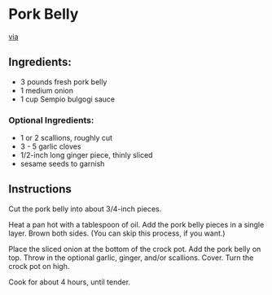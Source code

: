 # Pork Belly

[via](http://www.koreanbapsang.com/2012/10/slow-cooked-pork-belly-with-bulgogi.html#.UKbEzeOe_IY)

## Ingredients:

- 3 pounds fresh pork belly
- 1 medium onion
- 1 cup Sempio bulgogi sauce

### Optional Ingredients:

- 1 or 2 scallions, roughly cut
- 3 - 5 garlic cloves
- 1/2-inch long ginger piece, thinly sliced
- sesame seeds to garnish 

## Instructions

Cut the pork belly into about 3/4-inch pieces.

Heat a pan hot with a tablespoon of oil. Add the pork belly pieces in a single layer. Brown both sides. (You can skip this process, if you want.)

Place the sliced onion at the bottom of the crock pot. Add the pork belly on top. Throw in the optional garlic, ginger, and/or scallions. Cover. Turn the crock pot on high.

Cook for about 4 hours, until tender.
